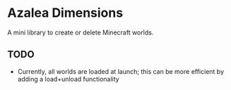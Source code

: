 # Azalea Dimensions

A mini library to create or delete Minecraft worlds.

## TODO

- Currently, all worlds are loaded at launch; this can be more efficient by adding a load+unload functionality